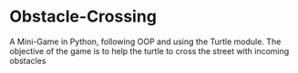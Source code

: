# Obstacle-Crossing
A Mini-Game in Python, following OOP and using the Turtle module.
The objective of the game is to help the turtle to cross the street with
incoming obstacles
